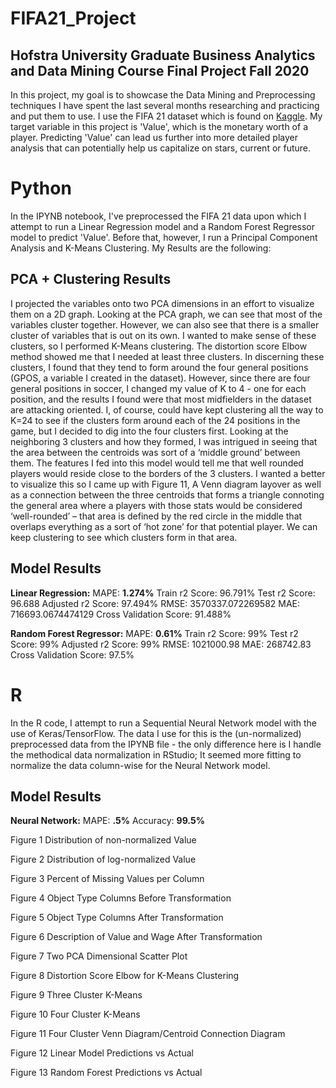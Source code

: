 # FIFA21_Project
## Hofstra University Graduate Business Analytics and Data Mining Course Final Project Fall 2020
In this project, my goal is to showcase the Data Mining and Preprocessing techniques I have spent the last several months researching and practicing and put them to use. I use the FIFA 21 dataset which is found on [Kaggle](https://www.kaggle.com/ekrembayar/fifa-21-complete-player-dataset). My target variable in this project is 'Value', which is the monetary worth of a player. Predicting 'Value' can lead us further into more detailed player analysis that can potentially help us capitalize on stars, current or future.

# Python
In the IPYNB notebook, I've preprocessed the FIFA 21 data upon which I attempt to run a Linear Regression model and a Random Forest Regressor model to predict 'Value'. Before that, however, I run a Principal Component Analysis and K-Means Clustering. My Results are the following:
## PCA + Clustering Results
I projected the variables onto two PCA dimensions in an effort to visualize them on a 2D graph. Looking at the PCA graph, we can see that most of the variables cluster together. However, we can also see that there is a smaller cluster of variables that is out on its own.
I wanted to make sense of these clusters, so I performed K-Means clustering. The distortion score Elbow method showed me that I needed at least three clusters. In discerning these clusters, I found that they tend to form around the four general positions (GPOS, a variable I created in the dataset). However, since there are four general positions in soccer, I changed my value of K to 4 - one for each position, and the results I found were that most midfielders in the dataset are attacking oriented. I, of course, could have kept clustering all the way to K=24 to see if the clusters form around each of the 24 positions in the game, but I decided to dig into the four clusters first.
Looking at the neighboring 3 clusters and how they formed, I was intrigued in seeing that the area between the centroids was sort of a ‘middle ground’ between them. The features I fed into this model would tell me that well rounded players would reside close to the borders of the 3 clusters. I wanted a better to visualize this so I came up with Figure 11, A Venn diagram layover as well as a connection between the three centroids that forms a triangle connoting the general area where a players with those stats would be considered ‘well-rounded’ – that area is defined by the red circle in the middle that overlaps everything as a sort of ‘hot zone’ for that potential player. We can keep clustering to see which clusters form in that area.


## Model Results
__Linear Regression:__
MAPE: __1.274%__ 
Train r2 Score: 96.791% 
Test r2 Score: 96.688 
Adjusted r2 Score: 97.494% 
RMSE: 3570337.072269582 
MAE: 716693.0674474129 
Cross Validation Score: 91.488% 

__Random Forest Regressor:__
MAPE: __0.61%__
Train r2 Score: 99%
Test r2 Score: 99%
Adjusted r2 Score: 99%
RMSE: 1021000.98
MAE: 268742.83
Cross Validation Score: 97.5%

# R
In the R code, I attempt to run a Sequential Neural Network model with the use of Keras/TensorFlow. The data I use for this is the (un-normalized) preprocessed data from the IPYNB file  - the only difference here is I handle the methodical data normalization in RStudio; It seemed more fitting to normalize the data column-wise for the Neural Network model.
## Model Results
__Neural Network:__
MAPE: __.5%__
Accuracy: __99.5%__

Figure 1
Distribution of non-normalized Value
 
Figure 2
Distribution of log-normalized Value
 
Figure 3
Percent of Missing Values per Column
 



Figure 4
Object Type Columns Before Transformation
 
Figure 5
Object Type Columns After Transformation
 
Figure 6
Description of Value and Wage After Transformation
 



Figure 7
Two PCA Dimensional Scatter Plot
 







Figure 8
Distortion Score Elbow for K-Means Clustering
 
Figure 9
Three Cluster K-Means
 
Figure 10
Four Cluster K-Means
 









Figure 11
Four Cluster Venn Diagram/Centroid Connection Diagram
 








Figure 12
Linear Model Predictions vs Actual
 










Figure 13
Random Forest Predictions vs Actual
 


